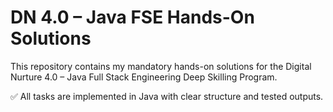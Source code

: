 # DN 4.0 – Java FSE Hands-On Solutions

This repository contains my mandatory hands-on solutions for the Digital Nurture 4.0 – Java Full Stack Engineering Deep Skilling Program.

✅ All tasks are implemented in Java with clear structure and tested outputs.
